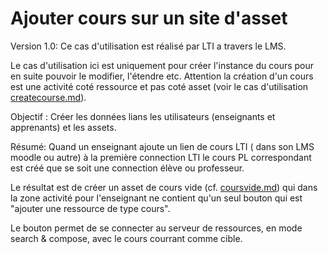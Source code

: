 # Ajouter cours sur un site d'asset

Version 1.0: Ce cas d'utilisation est réalisé par LTI a travers le LMS. 




Le cas d'utilisation ici est uniquement pour créer l'instance du cours pour en suite pouvoir le modifier, l'étendre etc.
Attention la création d'un cours est une activité coté ressource et pas coté asset (voir le cas d'utilisation [createcourse.md](createcourse.md)). 

Objectif : Créer les données lians les utilisateurs (enseignants et apprenants) et les assets. 



Résumé: Quand un enseignant ajoute un lien de cours LTI ( dans son LMS moodle ou autre) à la première connection LTI le cours PL correspondant est créé que se soit une connection élève ou professeur.

Le résultat est de créer un asset de cours vide (cf. [coursvide.md](../../concept/coursvide.md)) qui dans la zone activité pour l'enseignant ne contient qu'un seul bouton qui est "ajouter une ressource de type cours". 


Le bouton permet de se connecter au serveur de ressources, en mode search & compose, avec le cours courrant comme cible. 
